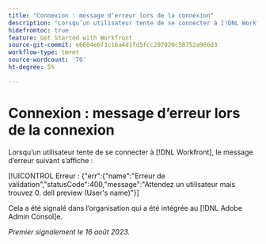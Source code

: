 ```yaml
---
title: "Connexion : message d’erreur lors de la connexion"
description: "Lorsqu’un utilisateur tente de se connecter à [!DNL Workfront], un message d’erreur s’affiche."
hidefromtoc: true
feature: Get Started with Workfront
source-git-commit: e6604e6f3c16a4d1fd5fcc207020c58752a966d3
workflow-type: tm+mt
source-wordcount: '70'
ht-degree: 5%

---
```



# Connexion : message d’erreur lors de la connexion

Lorsqu’un utilisateur tente de se connecter à [!DNL Workfront], le message d’erreur suivant s’affiche :

[!UICONTROL Erreur : {&quot;err&quot;:{&quot;name&quot;:&quot;Erreur de validation&quot;,&quot;statusCode&quot;:400,&quot;message&quot;:&quot;Attendez un utilisateur mais trouvez 0. dell preview (User&#39;s name)&quot;}]

Cela a été signalé dans l’organisation qui a été intégrée au [!DNL Adobe Admin Consol]e.

_Premier signalement le 16 août 2023._
